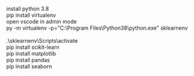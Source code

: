 install python 3.8 <br>
pip install virtualenv<br>
open vscode in admin mode<br>
py -m virtualenv -p="C:\Program Files\Python38\python.exe" sklearnenv<br>  
.\sklearnenv\Scripts\activate<br>
pip install scikit-learn<br>
pip install matplotlib<br>
pip install pandas<br>
pip install seaborn<br>
